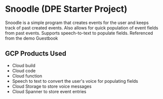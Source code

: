 # Snoodle (DPE Starter Project)

Snoodle is a simple program that creates events for the user and keeps track of past created events. Also allows for quick population of event fields from past events. Supports speech-to-text to populate fields. Referenced from the demo Guestbook


## GCP Products Used
* Cloud build
* Cloud code
* Cloud function
* Speech to text to convert the user's voice for populating fields
* Cloud Storage to store voice messages
* Cloud Spanner to store event entries
